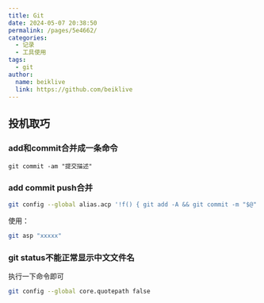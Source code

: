 ```yaml
---
title: Git
date: 2024-05-07 20:38:50
permalink: /pages/5e4662/
categories:
  - 记录
  - 工具使用
tags:
  - git
author: 
  name: beiklive
  link: https://github.com/beiklive
---
```




## 投机取巧
### add和commit合并成一条命令

`git commit -am "提交描述"`

### add  commit push合并

```bash
git config --global alias.acp '!f() { git add -A && git commit -m "$@" && git push; }; f'
```
使用：
```bash
git asp "xxxxx"
```


### git status不能正常显示中文文件名

执行一下命令即可
```bash
git config --global core.quotepath false
```
